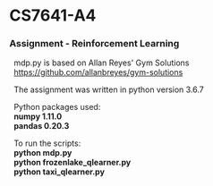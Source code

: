 # CS7641-A4

### **Assignment - Reinforcement Learning**  
 
&nbsp;&nbsp;mdp.py is based on Allan Reyes' Gym Solutions   
&nbsp;&nbsp;https://github.com/allanbreyes/gym-solutions  


&nbsp;&nbsp;The assignment was written in python version 3.6.7

&nbsp;&nbsp;Python packages used:  
&nbsp;&nbsp;**numpy 1.11.0**  
&nbsp;&nbsp;**pandas 0.20.3**   

&nbsp;&nbsp;To run the scripts:  
&nbsp;&nbsp;**python mdp.py**  
&nbsp;&nbsp;**python frozenlake_qlearner.py**  
&nbsp;&nbsp;**python taxi_qlearner.py**  
  

